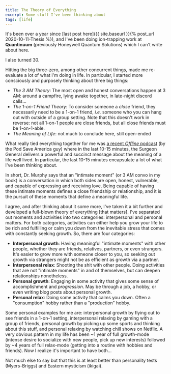 ```yaml
---
title: The Theory of Everything
excerpt: Some stuff I've been thinking about
tags: [life]
---
```

It's been over a year since [last post here]({{ site.baseurl }}{% post_url 2020-10-11-Thesis %}), and I've been doing ion-trapping work at **Quantinuum** (previously Honeywell Quantum Solutions) which I can't write about here.

I also turned 30.

Hitting the big three-zero, among other concurrent things, made me re-evaluate a lot of what I'm doing in life. In particular, I started more consciously and purposely thinking about three big things:
* *The 3 AM Theory*: The most open and honest conversations happen at 3 AM: around a campfire, lying awake together, in late-night discord calls...
* *The 1-on-1 Friend Theory*: To consider someone a *close* friend, they necessarily need to be a 1-on-1 friend, *i.e.* someone who you can hang out with outside of a group setting. Note that this doesn't work in reverse: not all 1-on-1 people are close friends, but all close friends must be 1-on-1-able.
* *The Meaning of Life*: not much to conclude here, still open-ended

What really tied everything together for me was [a recent *Offline* podcast](https://crooked.com/podcast/dr-vivek-murthy-on-defeating-doomscrolling-with-human-connection/) (by the Pod Save America guy) where in the last 10-15 minutes, the Surgeon General delivers a powerful and succinct message about the meaning of a life well lived. In particular, the last 10-15 minutes encapsulate a lot of what I've been thinking about.

In short, Dr. Murphy says that an "intimate moment" (or 3 AM convo in my book) is a conversation in which both sides are open, honest, vulnerable, and capable of expressing and receiving love. Being capable of having these intimate moments defines a close friendship or relationship, and it is the pursuit of these moments that define a meaningful life.

I agree, and after thinking about it some more, I've taken it a bit further and developed a full-blown theory of everything [that matters]. I've separated out moments and activities into two categories: interpersonal and personal matters. For both categories, activities can either help you grow your life to be rich and fulfilling or calm you down from the inevitable stress that comes with constantly seeking growth. So, there are four categories:
* **Interpersonal growth**: Having meaningful "intimate moments" with other people, whether they are friends, relatives, partners, or even strangers. It's easier to grow more with someone closer to you, so seeking out growth via strangers might not be as efficient as growth via a partner.
* **Interpersonal relax**: Shooting the shit with other people. Doing activities that are not "intimate moments" in and of themselves, but can deepen relationships nonetheless.
* **Personal growth**: Engaging in some activity that gives some sense of accomplishment and *progression*. May be through a job, a hobby, or even writing blog posts about personal growth.
* **Personal relax**: Doing some activity that calms you down. Often a "consumption" hobby rather than a "production" hobby.

Some personal examples for me are: interpersonal growth by flying out to see friends in a 1-on-1 setting, interpersonal relaxing by gaming with a group of friends, personal growth by picking up some sports and thinking about this stuff, and personal relaxing by watching chill shows on Netflix. A very obvious pattern in my life has been ~1 year of full growth-mode (intense desire to socialize with new people, pick up new interests) followed by ~4 years of full relax-mode (getting into a routine with hobbies and friends). Now I realize it's important to have both...

Not much else to say but that this is at least better than personality tests (Myers-Briggs) and Eastern mysticism (ikigai).
